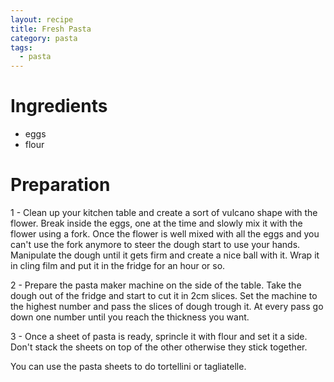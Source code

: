```yaml
---
layout: recipe
title: Fresh Pasta
category: pasta
tags:
  - pasta
---
```


# Ingredients
- eggs
- flour

# Preparation
1 - Clean up your kitchen table and create a sort of vulcano shape with the flower. Break inside the eggs, one at the time and slowly mix it with the flower using a fork. Once the flower is well mixed with all the eggs and you can't use the fork anymore to steer the dough start to use your hands.  Manipulate the dough until it gets firm and create a nice ball with it.  Wrap it in cling film and put it in the fridge for an hour or so.

2 - Prepare the pasta maker machine on the side of the table. Take the dough out of the fridge and start to cut it in 2cm slices. Set the machine to the highest number and pass the slices of dough trough it. At every pass go down one number until you reach the thickness you want.

3 - Once a sheet of pasta is ready, sprincle it with flour and set it a side. Don't stack the sheets on top of the other otherwise they stick together.

You can use the pasta sheets to do tortellini or tagliatelle.
